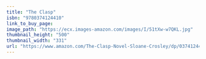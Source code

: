```yaml
---
title: "The Clasp"
isbn: "9780374124410"
link_to_buy_page:
image_path: "https://ecx.images-amazon.com/images/I/51tXw-w7QKL.jpg"
thumbnail_height: "500"
thumbnail_width: "331"
url: "https://www.amazon.com/The-Clasp-Novel-Sloane-Crosley/dp/0374124418"
---
```




